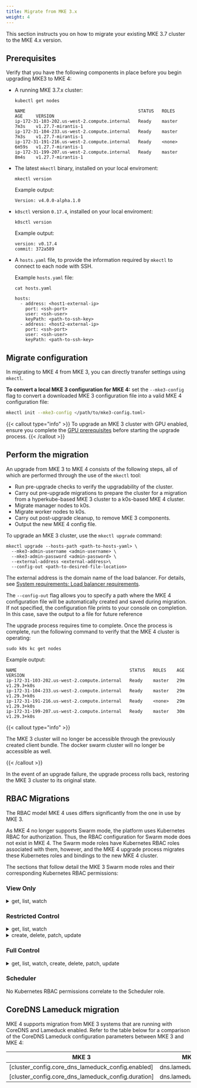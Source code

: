 ```yaml
---
title: Migrate from MKE 3.x
weight: 4
---
```


This section instructs you on how to migrate your existing MKE 3.7 cluster to the MKE 4.x version.

## Prerequisites

Verify that you have the following components in place before you begin upgrading MKE3 to MKE 4:

- A running MKE 3.7.x cluster:

  ```shell
  kubectl get nodes
  ```

  ```shell
  NAME                                           STATUS   ROLES    AGE     VERSION
  ip-172-31-103-202.us-west-2.compute.internal   Ready    master   7m3s    v1.27.7-mirantis-1
  ip-172-31-104-233.us-west-2.compute.internal   Ready    master   7m3s    v1.27.7-mirantis-1
  ip-172-31-191-216.us-west-2.compute.internal   Ready    <none>   6m59s   v1.27.7-mirantis-1
  ip-172-31-199-207.us-west-2.compute.internal   Ready    master   8m4s    v1.27.7-mirantis-1
  ```

- The latest `mkectl` binary, installed on your local enviroment:

  ```shell
  mkectl version
  ```

  Example output:

  ```shell
  Version: v4.0.0-alpha.1.0
  ```

- `k0sctl` version `0.17.4`, installed on your local enviroment:

  ```shell
  k0sctl version
  ```

  Example output:

  ```shell
  version: v0.17.4
  commit: 372a589
  ```

- A `hosts.yaml` file, to provide the information required by `mkectl` to
  connect to each node with SSH.

  Example `hosts.yaml` file:

  ```shell
  cat hosts.yaml
  ```

  ```shell
  hosts:
    - address: <host1-external-ip>
      port: <ssh-port>
      user: <ssh-user>
      keyPath: <path-to-ssh-key>
    - address: <host2-external-ip>
      port: <ssh-port>
      user: <ssh-user>
      keyPath: <path-to-ssh-key>
  ```

## Migrate configuration

In migrating to MKE 4 from MKE 3, you can directly transfer settings using `mkectl`.

**To convert a local MKE 3 configuration for MKE 4:** set the `--mke3-config` flag
to convert a downloaded MKE 3 configuration file into a valid MKE 4 configuration
file:

```bash
mkectl init --mke3-config </path/to/mke3-config.toml>
```

{{< callout type="info" >}} To upgrade an MKE 3 cluster with GPU enabled,
ensure you complete the [GPU prerequisites](/docs/operations/gpu/#prerequisites) before
starting the upgrade process. {{< /callout >}}

## Perform the migration

An upgrade from MKE 3 to MKE 4 consists of the following steps, all of which
are performed through the use of the `mkectl` tool:

- Run pre-upgrade checks to verify the upgradability of the cluster.
- Carry out pre-upgrade migrations to prepare the cluster for a migration from
  a hyperkube-based MKE 3 cluster to a k0s-based MKE 4 cluster.
- Migrate manager nodes to k0s.
- Migrate worker nodes to k0s.
- Carry out post-upgrade cleanup, to remove MKE 3 components.
- Output the new MKE 4 config file.

To upgrade an MKE 3 cluster, use the `mkectl upgrade` command:

```shell
mkectl upgrade --hosts-path <path-to-hosts-yaml> \
  --mke3-admin-username <admin-username> \
  --mke3-admin-password <admin-password> \
  --external-address <external-address>\
  --config-out <path-to-desired-file-location>
```

The external address is the domain name of the load balancer. For details,
see [System requirements: Load balancer requirements](../getting-started/system-requirements#load-balancer-requirements).

The `--config-out` flag allows you to specify a path where the MKE 4 configuration
file will be automatically created and saved during migration. If not specified,
the configuration file prints to your console on completion. In this case, save
the output to a file for future reference

The upgrade process requires time to complete. Once the process is complete,
run the following command to verify that the MKE 4 cluster is operating:

```shell
sudo k0s kc get nodes
```

Example output:

```shell
NAME                                           STATUS   ROLES    AGE   VERSION
ip-172-31-103-202.us-west-2.compute.internal   Ready    master   29m   v1.29.3+k0s
ip-172-31-104-233.us-west-2.compute.internal   Ready    master   29m   v1.29.3+k0s
ip-172-31-191-216.us-west-2.compute.internal   Ready    <none>   29m   v1.29.3+k0s
ip-172-31-199-207.us-west-2.compute.internal   Ready    master   30m   v1.29.3+k0s
```

{{< callout type="info" >}}

The MKE 3 cluster will no longer be accessible through the previously created
client bundle. The docker swarm cluster will no longer be accessible as well.

{{< /callout >}}

In the event of an upgrade failure, the upgrade process rolls back,
restoring the MKE 3 cluster to its original state.

## RBAC Migrations

The RBAC model MKE 4 uses differs significantly from the one in use by MKE 3.

As MKE 4 no longer supports Swarm mode, the platform uses Kubernetes RBAC for authorization. Thus, the RBAC configuration for Swarm mode does not exist in MKE 4. The Swarm mode roles have Kubernetes RBAC roles associated with them, however, and the MKE 4 upgrade process migrates these
Kubernetes roles and bindings to the new MKE 4 cluster.

The sections that follow detail the MKE 3 Swarm mode roles and their corresponding
Kubernetes RBAC permissions:

### View Only

<details>
<summary>get, list, watch</summary>

- CertificateSigningRequest
- ClusterRoleBinding
- ClusterRole
- ComponentStatus
- ConfigMap
- ControllerRevision
- CronJob
- CustomResourceDefinition
- DaemonSet
- Deployment
- Endpoint
- Event
- ExternalAdmissionHookConfiguration
- HorizontalPodAutoscaler
- Ingress
- InitializerConfiguration
- Job
- LimitRange
- Namespace
- NetworkPolicy
- Node
- PersistentVolumeClaim
- PersistentVolume
- PodDisruptionBudget
- PodPreset
- Pod
- PodTemplate
- ReplicaSet
- ReplicationController
- ResourceQuota
- RoleBinding
- Role
- ServiceAccount
- Service
- Stack
- StatefulSet
- StorageClass
- ThirdPartyResource
- User

</details>

### Restricted Control

<details>
<summary>get, list, watch</summary>

- ClusterRoles
- ClusterRoleBindings
- Namespaces
- Nodes
- ResourceQuotas
- NamespaceRoles
- NamespaceRoleBindings
- StorageClasses
- Users

</details>

<details>
<summary>create, delete, patch, update</summary>

- CertificateSigningRequest
- ComponentStatus
- ConfigMap
- ControllerRevision
- CronJob
- CustomResourceDefinition
- DaemonSet
- Deployment
- Endpoint
- Event
- ExternalAdmissionHookConfiguration
- HorizontalPodAutoscaler
- Ingress
- InitializerConfiguration
- Job
- LimitRange
- NetworkPolicy
- PersistentVolumeClaim
- PersistentVolume
- PodDisruptionBudget
- PodPreset
- Pod
- PodTemplate
- ReplicaSet
- ReplicationController
- RoleBinding
- Role
- Secret
- ServiceAccount
- Service
- Stack
- StatefulSet
- ThirdPartyResource

</details>

### Full Control

<details>
<summary>get, list, watch, create, delete, patch, update</summary>

- CertificateSigningRequest
- ClusterRoleBinding
- ClusterRole
- ComponentStatus
- ConfigMap
- ControllerRevision
- CronJob
- CustomResourceDefinition
- DaemonSet
- Deployment
- Endpoint
- Event
- ExternalAdmissionHookConfiguration
- HorizontalPodAutoscaler
- Ingress
- InitializerConfiguration
- Job
- LimitRange
- Namespace
- NetworkPolicy
- Node
- PersistentVolumeClaim
- PersistentVolume
- PodDisruptionBudget
- PodPreset
- Pod
- PodTemplate
- ReplicaSet
- ReplicationController
- ResourceQuota
- RoleBinding
- Role
- ServiceAccount
- Service
- Stack
- StatefulSet
- StorageClass
- ThirdPartyResource
- User

</details>

### Scheduler

No Kubernetes RBAC permissions correlate to the Scheduler role.

## CoreDNS Lameduck migration

MKE 4 supports migration from MKE 3 systems that are running with CoreDNS and Lameduck enabled. Refer
to the table below for a comparison of the CoreDNS Lameduck configuration
parameters between MKE 3 and MKE 4:

| MKE 3                                              | MKE 4                 |
|----------------------------------------------------|-----------------------|
| [cluster_config.core_dns_lameduck_config.enabled]  | dns.lameduck.enabled  |
| [cluster_config.core_dns_lameduck_config.duration] | dns.lameduck.duration |

